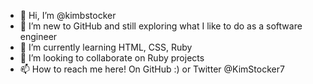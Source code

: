 - 👋 Hi, I’m @kimbstocker
- 👀 I’m new to GitHub and still exploring what I like to do as a software engineer 
- 🌱 I’m currently learning HTML, CSS, Ruby
- 💞️ I’m looking to collaborate on Ruby projects
- 📫 How to reach me here! On GitHub :) or Twitter @KimStocker7

<!---
kimbstocker/kimbstocker is a ✨ special ✨ repository because its `README.md` (this file) appears on your GitHub profile.
You can click the Preview link to take a look at your changes.
--->
